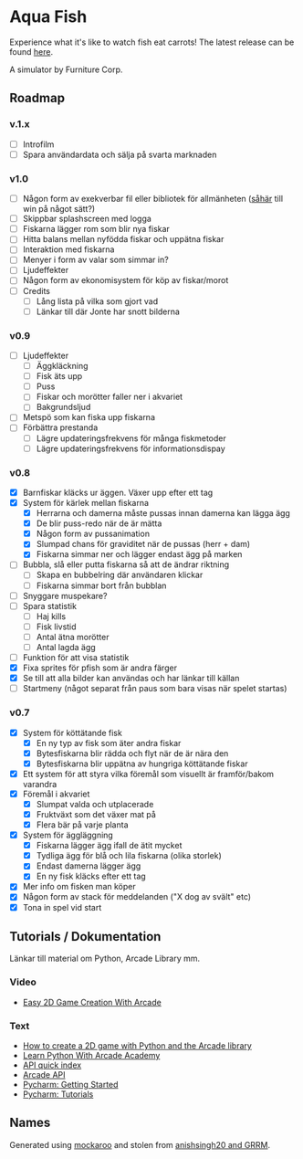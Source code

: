 # Aqua Fish

Experience what it's like to watch fish eat carrots! The latest release can be found [here](https://github.com/owlnical/fc-aqua-fish/releases).

A simulator by Furniture Corp.

## Roadmap

### v.1.x
- [ ] Introfilm
- [ ] Spara användardata och sälja på svarta marknaden

### v1.0

- [ ] Någon form av exekverbar fil eller bibliotek för allmänheten ([såhär](http://arcade.academy/examples/pyinstaller.html) till win på något sätt?)
- [ ] Skippbar splashscreen med logga
- [ ] Fiskarna lägger rom som blir nya fiskar
- [ ] Hitta balans mellan nyfödda fiskar och uppätna fiskar
- [ ] Interaktion med fiskarna
- [ ] Menyer i form av valar som simmar in?
- [ ] Ljudeffekter
- [ ] Någon form av ekonomisystem för köp av fiskar/morot
- [ ] Credits
  - [ ] Lång lista på vilka som gjort vad
  - [ ] Länkar till där Jonte har snott bilderna

### v0.9
- [ ] Ljudeffekter
  - [ ] Äggkläckning
  - [ ] Fisk äts upp
  - [ ] Puss
  - [ ] Fiskar och morötter faller ner i akvariet
  - [ ] Bakgrundsljud
- [ ] Metspö som kan fiska upp fiskarna
- [ ] Förbättra prestanda
  - [ ] Lägre updateringsfrekvens för många fiskmetoder
  - [ ] Lägre updateringsfrekvens för informationsdispay

### v0.8
- [x] Barnfiskar kläcks ur äggen. Växer upp efter ett tag
- [x] System för kärlek mellan fiskarna  
  - [x] Herrarna och damerna måste pussas innan damerna kan lägga ägg
  - [x] De blir puss-redo när de är mätta
  - [x] Någon form av pussanimation
  - [x] Slumpad chans för graviditet när de pussas (herr + dam)
  - [x] Fiskarna simmar ner och lägger endast ägg på marken
- [ ] Bubbla, slå eller putta fiskarna så att de ändrar riktning
  - [ ] Skapa en bubbelring där användaren klickar
  - [ ] Fiskarna simmar bort från bubblan
- [ ] Snyggare muspekare?
- [ ] Spara statistik
  - [ ] Haj kills
  - [ ] Fisk livstid
  - [ ] Antal ätna morötter
  - [ ] Antal lagda ägg
- [ ] Funktion för att visa statistik
- [x] Fixa sprites för pfish som är andra färger
- [x] Se till att alla bilder kan användas och har länkar till källan
- [ ] Startmeny (något separat från paus som bara visas när spelet startas)

### v0.7
- [x] System för köttätande fisk
  - [x] En ny typ av fisk som äter andra fiskar
  - [x] Bytesfiskarna blir rädda och flyt när de är nära den
  - [x] Bytesfiskarna blir uppätna av hungriga köttätande fiskar
- [x] Ett system för att styra vilka föremål som visuellt är framför/bakom varandra
- [x] Föremål i akvariet
  - [x] Slumpat valda och utplacerade
  - [x] Fruktväxt som det växer mat på
  - [x] Flera bär på varje planta
- [x] System för äggläggning 
  - [x] Fiskarna lägger ägg ifall de ätit mycket
  - [x] Tydliga ägg för blå och lila fiskarna (olika storlek)
  - [x] Endast damerna lägger ägg
  - [x] En ny fisk kläcks efter ett tag
- [x] Mer info om fisken man köper
- [x] Någon form av stack för meddelanden ("X dog av svält" etc)
- [x] Tona in spel vid start

## Tutorials / Dokumentation

Länkar till material om Python, Arcade Library mm.

### Video

- [Easy 2D Game Creation With Arcade](https://www.youtube.com/watch?v=8InKwiysVIk)

### Text

- [How to create a 2D game with Python and the Arcade library](https://opensource.com/article/18/4/easy-2d-game-creation-python-and-arcade)
- [Learn Python With Arcade Academy](https://arcade-book.readthedocs.io/en/latest/)
- [API quick index](http://arcade.academy/quick_index.html)
- [Arcade API](http://arcade.academy/arcade.html)
- [Pycharm: Getting Started](https://confluence.jetbrains.com/display/PYH/Getting+Started+with+PyCharm)
- [Pycharm: Tutorials](https://confluence.jetbrains.com/display/PYH/PyCharm+Tutorials)

## Names

Generated using [mockaroo](https://mockaroo.com/) and stolen from [anishsingh20 and GRRM](https://github.com/anishsingh20/Network-Analysis-of-Game-of-Thrones).
